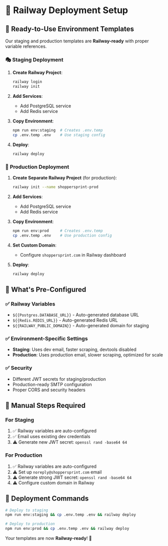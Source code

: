 # 🚂 Railway Deployment Setup

## 🎯 **Ready-to-Use Environment Templates**

Our staging and production templates are **Railway-ready** with proper variable references.

### 🎭 **Staging Deployment**

1. **Create Railway Project**:

   ```bash
   railway login
   railway init
   ```

2. **Add Services**:
   - Add PostgreSQL service
   - Add Redis service

3. **Copy Environment**:

   ```bash
   npm run env:staging  # Creates .env.temp
   cp .env.temp .env    # Use staging config
   ```

4. **Deploy**:

   ```bash
   railway deploy
   ```

### 🚀 **Production Deployment**

1. **Create Separate Railway Project** (for production):

   ```bash
   railway init --name shoppersprint-prod
   ```

2. **Add Services**:
   - Add PostgreSQL service
   - Add Redis service

3. **Copy Environment**:

   ```bash
   npm run env:prod     # Creates .env.temp
   cp .env.temp .env    # Use production config
   ```

4. **Set Custom Domain**:
   - Configure `shoppersprint.com` in Railway dashboard

5. **Deploy**:

   ```bash
   railway deploy
   ```

## 🔧 **What's Pre-Configured**

### ✅ **Railway Variables**

- `${{Postgres.DATABASE_URL}}` - Auto-generated database URL
- `${{Redis.REDIS_URL}}` - Auto-generated Redis URL  
- `${{RAILWAY_PUBLIC_DOMAIN}}` - Auto-generated domain for staging

### ✅ **Environment-Specific Settings**

- **Staging**: Uses dev email, faster scraping, devtools disabled
- **Production**: Uses production email, slower scraping, optimized for scale

### ✅ **Security**

- Different JWT secrets for staging/production
- Production-ready SMTP configuration
- Proper CORS and security headers

## 🚨 **Manual Steps Required**

### **For Staging**

1. ✅ Railway variables are auto-configured
2. ✅ Email uses existing dev credentials
3. ⚠️ Generate new JWT secret: `openssl rand -base64 64`

### **For Production**

1. ✅ Railway variables are auto-configured  
2. ⚠️ Set up `noreply@shoppersprint.com` email
3. ⚠️ Generate strong JWT secret: `openssl rand -base64 64`
4. ⚠️ Configure custom domain in Railway

## 🎯 **Deployment Commands**

```bash
# Deploy to staging
npm run env:staging && cp .env.temp .env && railway deploy

# Deploy to production  
npm run env:prod && cp .env.temp .env && railway deploy
```

Your templates are now **Railway-ready**! 🚂
